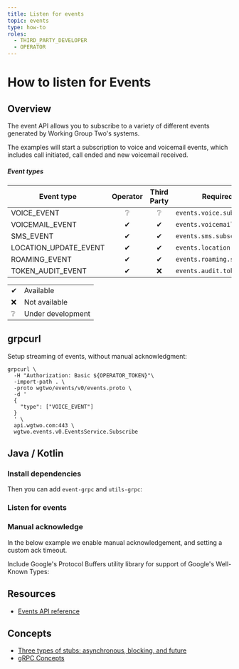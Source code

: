 ```yaml
---
title: Listen for events
topic: events
type: how-to
roles:
  - THIRD_PARTY_DEVELOPER
  - OPERATOR
---
```


# How to listen for Events

## Overview

The event API allows you to subscribe to a variety of different events generated by Working Group Two's systems.

The examples will start a subscription to voice and voicemail events, which includes call initiated, call ended and
new voicemail received.

##### Event types

| Event type            | Operator | Third Party | Required right                 |
|-----------------------|:--------:|:-----------:|--------------------------------|
| VOICE_EVENT           |     ❔    |     ❔       | `events.voice.subscribe`       |
| VOICEMAIL_EVENT       |     ✔    |     ✔       | `events.voicemail.subscribe`   |
| SMS_EVENT             |     ✔    |     ✔       | `events.sms.subscribe`   |
| LOCATION_UPDATE_EVENT |     ✔    |     ✔       | `events.location.subscribe`    |
| ROAMING_EVENT         |     ✔    |     ✔       | `events.roaming.subscribe`     |
| TOKEN_AUDIT_EVENT     |     ✔    |     ❌       | `events.audit.token.subscribe` |

|   |                   |
|---|-------------------|
| ✔ | Available         |
| ❌ | Not available     |
| ❔ | Under development |

<DemoConfigurer />

## grpcurl

Setup streaming of events, without manual acknowledgment:
```shell script
grpcurl \
  -H "Authorization: Basic ${OPERATOR_TOKEN}"\
  -import-path . \
  -proto wgtwo/events/v0/events.proto \
  -d '
  {
    "type": ["VOICE_EVENT"]
  }
  ' \
  api.wgtwo.com:443 \
  wgtwo.events.v0.EventsService.Subscribe
```

## Java / Kotlin

### Install dependencies
<JitpackDependency />

Then you can add `event-grpc` and `utils-grpc`:

<ClientDependencies :clients="['events-grpc', 'utils-grpc']"/>

### Listen for events
<GithubCode fileUrl="https://github.com/working-group-two/docs.wgtwo.com/blob/master/examples/kotlin/operator/events/src/main/kotlin/GetEvents.kt" language="kotlin" />

### Manual acknowledge
In the below example we enable manual acknowledgement, and setting a custom ack timeout.

Include Google's Protocol Buffers utility library for support of Google's Well-Known Types:
<ClientDependencies :clients="['protobuf-java-util']"/>

<GithubCode fileUrl="https://github.com/working-group-two/docs.wgtwo.com/blob/master/examples/kotlin/operator/events/src/main/kotlin/GetEventsManualAck.kt" language="kotlin" />

## Resources
* [Events API reference](https://github.com/working-group-two/wgtwoapis/blob/master/wgtwo/events/v0/events.proto)

## Concepts
* [Three types of stubs: asynchronous, blocking, and future](https://grpc.io/docs/reference/java/generated-code/)
* [gRPC Concepts](https://grpc.io/docs/guides/concepts/)
